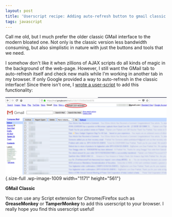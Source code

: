 ```yaml
---
layout: post
title: 'Userscript recipe: Adding auto-refresh button to gmail classic'
tags: javascript
---
```


Call me old, but I much prefer the older classic GMail interface to the modern bloated one. Not only is the classic version less bandwidth consuming, but also simplistic in nature with just the buttons and tools that we need.<!--more-->

I somehow don't like it when zillions of AJAX scripts do all kinds of magic in the background of the web-page. However, I still want the GMail tab to auto-refresh itself and check new mails while I'm working in another tab in my browser. If only Google provided a way to auto-refresh in the classic interface! Since there isn't one, I [wrote a user-script](https://gist.github.com/prahladyeri/b66ba873106474520577ff744aa1ed46) to add this functionality:

![GMail Classic](/uploads/2018/08/gmail_classic_final.png){.size-full .wp-image-1009 width="1171" height="561"}

**GMail Classic**

You can use any Script extension for Chrome/Firefox such as **GreaseMonkey** or **TamperMonkey** to add this userscript to your browser. I really hope you find this userscript useful!
